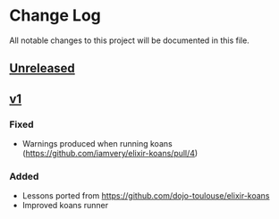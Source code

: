 # Change Log
All notable changes to this project will be documented in this file.

## [Unreleased]

## [v1]

### Fixed
- Warnings produced when running koans (https://github.com/iamvery/elixir-koans/pull/4)

### Added
- Lessons ported from https://github.com/dojo-toulouse/elixir-koans
- Improved koans runner

[Unreleased]: https://github.com/iamvery/elixir-koans/compare/v1...HEAD
[v1]: https://github.com/iamvery/elixir-koans/compare/affa90...v1
